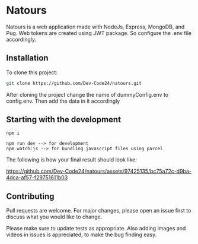 # Natours

Natours is a web application made with NodeJs, Express, MongoDB, and Pug.
Web tokens are created using JWT package. So configure the .env file accordingly.

## Installation

To clone this project:

```bash
git clone https://github.com/Dev-Code24/natours.git
```
After cloning the project change the name of dummyConfig.env to config.env. Then add the data in it accordingly

## Starting with the development

```
npm i

npm run dev --> for development
npm watch:js --> for bundling javascript files using parcel

```

The following is how your final result should look like:


https://github.com/Dev-Code24/natours/assets/97425135/bc75a72c-d9ba-4dca-af57-f29751611b03



## Contributing

Pull requests are welcome. For major changes, please open an issue first
to discuss what you would like to change.

Please make sure to update tests as appropriate.
Also adding images and videos in issues is appreciated, to make the bug finding easy.
